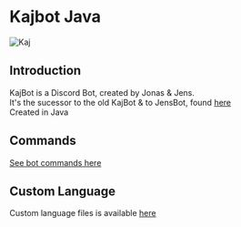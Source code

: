 # Kajbot Java
![Kaj](https://static.jensz12.com/images/kaj.png)

## Introduction
KajBot is a Discord Bot, created by Jonas & Jens.\
It's the sucessor to the old KajBot & to JensBot, found [here](https://github.com/KajBot/bot-java-old)\
Created in Java

## Commands
[See bot commands here](https://github.com/KajBot/Kajbot-java/wiki/Commands)

## Custom Language
Custom language files is available [here](https://github.com/KajBot/Kajbot-java-lang)

